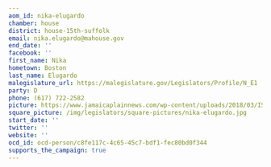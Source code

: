 ```yaml
---
aom_id: nika-elugardo
chamber: house
district: house-15th-suffolk
email: nika.elugardo@mahouse.gov
end_date: ''
facebook: ''
first_name: Nika
hometown: Boston
last_name: Elugardo
malegislature_url: https://malegislature.gov/Legislators/Profile/N_E1
party: D
phone: (617) 722-2582
picture: https://www.jamaicaplainnews.com/wp-content/uploads/2018/03/ISz5WcYC_400x400.jpg
square_picture: /img/legislators/square-pictures/nika-elugardo.jpg
start_date: ''
twitter: ''
website: ''
ocd_id: ocd-person/c8fe117c-4c65-45c7-bdf1-fec80bd0f344
supports_the_campaign: true
---
```

